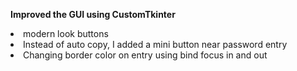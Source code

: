 <strong>Improved the GUI using CustomTkinter</strong>
<li> modern look buttons </li>
<li> Instead of auto copy, I added a mini button near password entry </li>
<li> Changing border color on entry using bind focus in and out</li>
 


